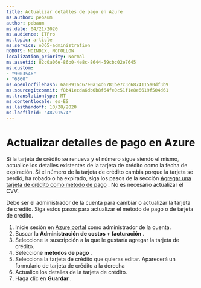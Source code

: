 ```yaml
---
title: Actualizar detalles de pago en Azure
ms.author: pebaum
author: pebaum
ms.date: 04/21/2020
ms.audience: ITPro
ms.topic: article
ms.service: o365-administration
ROBOTS: NOINDEX, NOFOLLOW
localization_priority: Normal
ms.assetid: 82c0a06e-86b0-4e8c-8644-59cbc02e7645
ms.custom:
- "9003546"
- "6860"
ms.openlocfilehash: 6a08916c67e0a14d6781be7c3c6874115a0df3b9
ms.sourcegitcommit: f8b41ecda6db0b8f64fe0c51f1e8e6619f504d61
ms.translationtype: MT
ms.contentlocale: es-ES
ms.lasthandoff: 10/28/2020
ms.locfileid: "48791574"
---
```

# <a name="update-payment-details-in-azure"></a>Actualizar detalles de pago en Azure

Si la tarjeta de crédito se renueva y el número sigue siendo el mismo, actualice los detalles existentes de la tarjeta de crédito como la fecha de expiración. Si el número de la tarjeta de crédito cambia porque la tarjeta se perdió, ha robado o ha expirado, siga los pasos de la sección [Agregar una tarjeta de crédito como método de pago](https://docs.microsoft.com/azure/cost-management-billing/manage/change-credit-card?WT.mc_id=Portal-Microsoft_Azure_Support#addcard) . No es necesario actualizar el CVV.

Debe ser el administrador de la cuenta para cambiar o actualizar la tarjeta de crédito. Siga estos pasos para actualizar el método de pago o de tarjeta de crédito.

1. Inicie sesión en [Azure portal](https://portal.azure.com/) como administrador de la cuenta.
2. Buscar la **Administración de costos + facturación** .
3. Seleccione la suscripción a la que le gustaría agregar la tarjeta de crédito.
4. Seleccione **métodos de pago** .
5. Selecciona la tarjeta de crédito que quieras editar. Aparecerá un formulario de tarjeta de crédito a la derecha
6. Actualice los detalles de la tarjeta de crédito.
7. Haga clic en **Guardar** .
